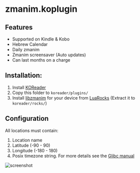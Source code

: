 # zmanim.koplugin

## Features
- Supported on Kindle & Kobo
- Hebrew Calendar
- Daily zmanim
- Zmanim screensaver (Auto updates)
- Can last months on a charge

## Installation:

1. Install [KOReader](github.com/koreader/koreader)
2. Copy this folder to `koreader/plugins/`
3. Install [libzmanim](https://github.com/yparitcher/libzmanim) for your device from [LuaRocks](https://luarocks.org/modules/yparitcher/libzmanim/1.0-1) (Extract it to `koreader/rocks/`)

## Configuration 

All locations must contain:
1. Location name
2. Latitude (-90 - 90)
3. Longitude (-180 - 180)
4. Posix timezone string. For more details see the [Glibc manual](https://www.gnu.org/software/libc/manual/html_node/TZ-Variable.html)

![screenshot](/../screenshot/screenshot.png)
